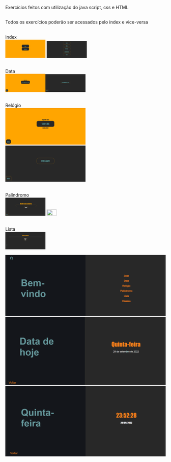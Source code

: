 Exercícios feitos com utilização do java script, css e HTML
##
Todos os exercícios poderão ser acessados pelo index e vice-versa
##
index <br>
<img width="25%" height="25%" src="zfotos/zfotoindex.png"> <img width="25%" height="25%" src="zfotos/zindex2.png">
##
Data <br>
<img width="25%" height="25%" src="zfotos/zfotoex1.png" ><img width="25%" height="25%" src="zfotos/zfotodata.png">
##
Relógio <br>
<img width="50%%" height="50%" src="zfotos/zfotoex2.png"> <img width="50%" height="50%" src="zfotos/zfotorelogio.png">
##
Palíndromo <br>
<img width="25%" height="25%" src="zpalindromo.png"> <img width="25%" height="25%" src="preview.png">
##
Lista <br>
<img width="25%" height="25%" src="zfotos/zlista.png"> 

<img src='zfotos/indexnova.png'><br>
<img src='zfotos/relogio.png'><br>
<img src='zfotos/relogionovo.png'><br>

